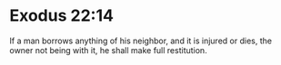 # Exodus 22:14

If a man borrows anything of his neighbor, and it is injured or dies, the owner not being with it, he shall make full restitution.
